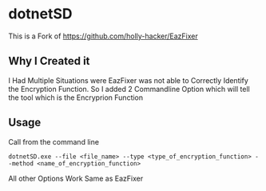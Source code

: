 # dotnetSD

This is a Fork of https://github.com/holly-hacker/EazFixer

## Why I Created it 

I Had Multiple Situations were EazFixer was not able to Correctly Identify the Encryption Function. So I added 2 Commandline Option which will tell the tool which is the Encryprion Function

## Usage

Call from the command line
```
dotnetSD.exe --file <file_name> --type <type_of_encryption_function> --method <name_of_encryption_function>
```
All other Options Work Same as EazFixer

